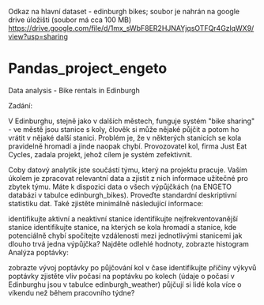 Odkaz na hlavní dataset - edinburgh bikes; soubor je nahrán na google drive úložišti (soubor má cca 100 MB)
https://drive.google.com/file/d/1mx_sWbF8ER2HJNAYjqsOTFQr4GzlqWX9/view?usp=sharing


# Pandas_project_engeto
Data analysis - Bike rentals in Edinburgh



Zadání:

V Edinburghu, stejně jako v dalších městech, funguje systém "bike sharing" - ve městě jsou stanice s koly, člověk si může nějaké půjčit a potom ho vrátit v nějaké další stanici. Problém je, že v některých stanicích se kola pravidelně hromadí a jinde naopak chybí. Provozovatel kol, firma Just Eat Cycles, zadala projekt, jehož cílem je systém zefektivnit.

Coby datový analytik jste součástí týmu, který na projektu pracuje. Vaším úkolem je zpracovat relevantní data a zjistit z nich informace užitečné pro zbytek týmu. Máte k dispozici data o všech výpůjčkách (na ENGETO databázi v tabulce edinburgh_bikes). Proveďte standardní deskriptivní statistiku dat. Také zjistěte minimálně následující informace:

identifikujte aktivní a neaktivní stanice
identifikujte nejfrekventovanější stanice
identifikujte stanice, na kterých se kola hromadí a stanice, kde potenciálně chybí
spočítejte vzdálenosti mezi jednotlivými stanicemi
jak dlouho trvá jedna výpůjčka? Najděte odlehlé hodnoty, zobrazte histogram
Analýza poptávky:

zobrazte vývoj poptávky po půjčování kol v čase
identifikujte příčiny výkyvů poptávky
zjistěte vliv počasí na poptávku po kolech (údaje o počasí v Edinburghu jsou v tabulce edinburgh_weather)
půjčují si lidé kola více o víkendu než během pracovního týdne?
